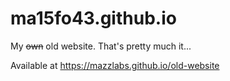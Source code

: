 # ma15fo43.github.io
My ~~own~~ old website. That's pretty much it...

Available at https://mazzlabs.github.io/old-website
